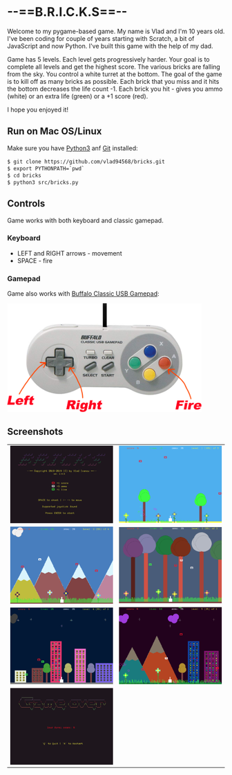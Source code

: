 # --==B.R.I.C.K.S==--
Welcome to my pygame-based game. My name is Vlad and I'm 10 years old. I've been coding for couple of years 
starting with Scratch, a bit of JavaScript and now Python. I've built this game with the help of my dad.

Game has 5 levels. Each level gets progressively harder. Your goal is to complete all levels and get the highest score. 
The various bricks are falling from the sky. You control a white turret at the bottom. The goal of the game 
is to kill off as many bricks as possible. Each brick that you miss and it hits the bottom decreases the 
life count -1. Each brick you hit - gives you ammo (white) or an extra life (green) or a +1 score (red).

I hope you enjoyed it!

## Run on Mac OS/Linux
Make sure you have [Python3](https://www.python.org/downloads/) anf [Git](https://git-scm.com/downloads) installed:
```
$ git clone https://github.com/vlad94568/bricks.git
$ export PYTHONPATH=`pwd`
$ cd bricks
$ python3 src/bricks.py
```

## Controls 
Game works with both keyboard and classic gamepad.

### Keyboard
 * LEFT and RIGHT arrows - movement
 * SPACE - fire

### Gamepad 
Game also works with [Buffalo Classic USB Gamepad](https://www.amazon.com/Buffalo-iBuffalo-Classic-USB-Gamepad/dp/B002B9XB0E):

<img src="/src/images/buffalo_gamepad.png" width="450px">

## Screenshots
<table>
   <tr>
     <td><img src="/src/images/pic1.png" width="300px"></td>
     <td><img src="/src/images/pic2.png" width="300px"></td>
   <tr>
   <tr>
     <td><img src="/src/images/pic3.png" width="300px"></td>
     <td><img src="/src/images/pic7.png" width="300px"></td>
   <tr>
   <tr>
     <td><img src="/src/images/pic4.png" width="300px"></td>
     <td><img src="/src/images/pic5.png" width="300px"></td>
   <tr>
   <tr>
     <td><img src="/src/images/pic6.png" width="300px"></td>
     <td></td>
   <tr>
</table>
